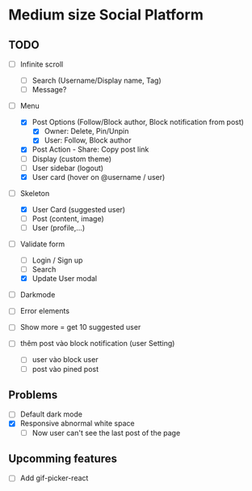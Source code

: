 # Medium size Social Platform

## TODO

- [ ] Infinite scroll

  - [ ] Search (Username/Display name, Tag)
  - [ ] Message?

- [ ] Menu

  - [x] Post Options (Follow/Block author, Block notification from post)
    - [x] Owner: Delete, Pin/Unpin
    - [x] User: Follow, Block author
  - [x] Post Action - Share: Copy post link
  - [ ] Display (custom theme)
  - [ ] User sidebar (logout)
  - [x] User card (hover on @username / user)

- [ ] Skeleton

  - [x] User Card (suggested user)
  - [ ] Post (content, image)
  - [ ] User (profile,...)

- [ ] Validate form

  - [ ] Login / Sign up
  - [ ] Search
  - [x] Update User modal

- [ ] Darkmode

- [ ] Error elements

- [ ] Show more = get 10 suggested user

- [ ] thêm post vào block notification (user Setting)
  - [ ] user vào block user
  - [ ] post vào pined post

## Problems

- [ ] Default dark mode
- [x] Responsive abnormal white space
  - [ ] Now user can't see the last post of the page

## Upcomming features

- [ ] Add gif-picker-react
